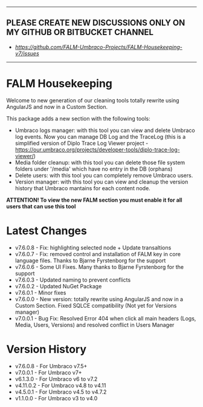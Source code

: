 ***
**PLEASE CREATE NEW DISCUSSIONS ONLY ON MY GITHUB OR BITBUCKET CHANNEL**
-----------------------------------------------------------------
- _https://github.com/FALM-Umbraco-Projects/FALM-Housekeeping-v7/issues_
***

**FALM Housekeeping**
=================
Welcome to new generation of our cleaning tools totally rewrite using AngularJS and now in a Custom Section.

This package adds a new section with the following tools:
- Umbraco logs manager: with this tool you can view and delete Umbraco log events.
Now you can manage DB Log and the TraceLog (this is a simplified version of Diplo Trace Log Viewer project - https://our.umbraco.org/projects/developer-tools/diplo-trace-log-viewer/)
- Media folder cleanup: with this tool you can delete those file system folders under '/media' which have no entry in the DB (orphans)
- Delete users: with this tool you can completely remove Umbraco users.
- Version manager: with this tool you can view and cleanup the version history that Umbraco mantains for each content node.

**ATTENTION! To view the new FALM section you must enable it for all users that can use this tool**

**Latest Changes**
==============
- v7.6.0.8 - Fix: highlighting selected node + Update transaltions
- v7.6.0.7 - Fix: removed control and installation of FALM key in core language files. Thanks to Bjarne Fyrstenborg for the support
- v7.6.0.6 - Some UI Fixes. Many thanks to Bjarne Fyrstenborg for the support
- v7.6.0.3 - Updated naming to prevent conflicts
- v7.6.0.2 - Updated NuGet Package
- v7.6.0.1 - Minor fixes
- v7.6.0.0 - New version: totally rewrite using AngularJS and now in a Custom Section. Fixed SQLCE compatibility (Not yet for Versions manager)
- v7.0.0.1 - Bug Fix: Resolved Error 404 when click all main headers (Logs, Media, Users, Versions) and resolved conflict in Users Manager

**Version History**
===============
- v7.6.0.8 - For Umbraco v7.5+
- v7.0.0.1 - For Umbraco v7+
- v6.1.3.0 - For Umbraco v6 to v7.2
- v4.11.0.2 - For Umbraco v4.8 to v4.11
- v4.5.0.1 - For Umbraco v4.5 to v4.7.2
- v1.1.0.0 - For Umbraco v3 to v4.0